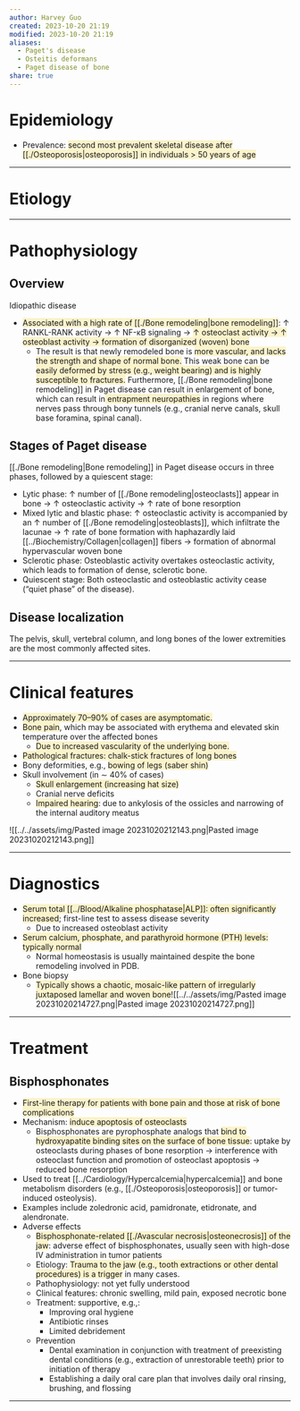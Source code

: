 ```yaml
---
author: Harvey Guo
created: 2023-10-20 21:19
modified: 2023-10-20 21:19
aliases:
  - Paget's disease
  - Osteitis deformans
  - Paget disease of bone
share: true
---
```

# Epidemiology
- Prevalence: <span style="background:rgba(240, 200, 0, 0.2)">second most prevalent skeletal disease after [[./Osteoporosis|osteoporosis]] in individuals > 50 years of age</span>

---
# Etiology


---
# Pathophysiology
## Overview
Idiopathic disease 
- <span style="background:rgba(240, 200, 0, 0.2)">Associated with a high rate of [[./Bone remodeling|bone remodeling]]</span>: ↑ RANKL-RANK activity → ↑ NF-κB signaling → <span style="background:rgba(240, 200, 0, 0.2)">↑ osteoclast activity → ↑ osteoblast activity → formation of disorganized (woven) bone </span>
	- The result is that newly remodeled bone is <span style="background:rgba(240, 200, 0, 0.2)">more vascular, and lacks the strength and shape of normal bone.</span> This weak bone can be <span style="background:rgba(240, 200, 0, 0.2)">easily deformed by stress (e.g., weight bearing) and is highly susceptible to fractures.</span> Furthermore, [[./Bone remodeling|bone remodeling]] in Paget disease can result in enlargement of bone, which can result in<span style="background:rgba(240, 200, 0, 0.2)"> entrapment neuropathies</span> in regions where nerves pass through bony tunnels (e.g., cranial nerve canals, skull base foramina, spinal canal).
## Stages of Paget disease
[[./Bone remodeling|Bone remodeling]] in Paget disease occurs in three phases, followed by a quiescent stage:
- Lytic phase: ↑ number of [[./Bone remodeling|osteoclasts]] appear in bone → ↑ osteoclastic activity → ↑ rate of bone resorption 
- Mixed lytic and blastic phase: ↑ osteoclastic activity is accompanied by an ↑ number of [[./Bone remodeling|osteoblasts]], which infiltrate the lacunae  → ↑ rate of bone formation with haphazardly laid [[../Biochemistry/Collagen|collagen]] fibers  → formation of abnormal hypervascular woven bone 
- Sclerotic phase: Osteoblastic activity overtakes osteoclastic activity, which leads to formation of dense, sclerotic bone.
- Quiescent stage: Both osteoclastic and osteoblastic activity cease (“quiet phase” of the disease).
## Disease localization
The pelvis, skull, vertebral column, and long bones of the lower extremities are the most commonly affected sites.

---
# Clinical features
- <span style="background:rgba(240, 200, 0, 0.2)">Approximately 70–90% of cases are asymptomatic. </span>
- <span style="background:rgba(240, 200, 0, 0.2)">Bone pain</span>, which may be associated with erythema and elevated skin temperature over the affected bones 
	- <span style="background:rgba(240, 200, 0, 0.2)">Due to increased vascularity of the underlying bone.</span>
- <span style="background:rgba(240, 200, 0, 0.2)">Pathological fractures: chalk-stick fractures of long bones</span> 
- Bony deformities, e.g., <span style="background:rgba(240, 200, 0, 0.2)">bowing of legs (saber shin)</span>
- Skull involvement (in ∼ 40% of cases)
	- <span style="background:rgba(240, 200, 0, 0.2)">Skull enlargement (increasing hat size) </span>
	- Cranial nerve deficits
	- <span style="background:rgba(240, 200, 0, 0.2)">Impaired hearing</span>: due to ankylosis of the ossicles  and narrowing of the internal auditory meatus

![[../../assets/img/Pasted image 20231020212143.png|Pasted image 20231020212143.png]]

---
# Diagnostics
- <span style="background:rgba(240, 200, 0, 0.2)">Serum total [[../Blood/Alkaline phosphatase|ALP]]: often significantly increased</span>; first-line test to assess disease severity
	- Due to increased osteoblast activity
- <span style="background:rgba(240, 200, 0, 0.2)">Serum calcium, phosphate, and parathyroid hormone (PTH) levels: typically normal</span>
	- Normal homeostasis is usually maintained despite the bone remodeling involved in PDB.
- Bone biopsy
	- <span style="background:rgba(240, 200, 0, 0.2)">Typically shows a chaotic, mosaic-like pattern of irregularly juxtaposed lamellar and woven bone</span>![[../../assets/img/Pasted image 20231020214727.png|Pasted image 20231020214727.png]]

---
# Treatment
## Bisphosphonates
- <span style="background:rgba(240, 200, 0, 0.2)">First-line therapy for patients with bone pain and those at risk of bone complications</span>
- Mechanism: <span style="background:rgba(240, 200, 0, 0.2)">induce apoptosis of osteoclasts</span>
	- Bisphosphonates are pyrophosphate analogs that <span style="background:rgba(240, 200, 0, 0.2)">bind to hydroxyapatite binding sites on the surface of bone tissue</span>: uptake by osteoclasts during phases of bone resorption → interference with osteoclast function and promotion of osteoclast apoptosis → reduced bone resorption
- Used to treat [[../Cardiology/Hypercalcemia|hypercalcemia]] and bone metabolism disorders (e.g., [[./Osteoporosis|osteoporosis]] or tumor-induced osteolysis).
- Examples include zoledronic acid, pamidronate, etidronate, and alendronate.
- Adverse effects
	- <span style="background:rgba(240, 200, 0, 0.2)">Bisphosphonate-related [[./Avascular necrosis|osteonecrosis]] of the jaw</span>: adverse effect of bisphosphonates, usually seen with high-dose IV administration in tumor patients 
	- Etiology: <span style="background:rgba(240, 200, 0, 0.2)">Trauma to the jaw (e.g., tooth extractions or other dental procedures) is a trigger</span> in many cases.
	- Pathophysiology: not yet fully understood 
	- Clinical features: chronic swelling, mild pain, exposed necrotic bone
	- Treatment: supportive, e.g.,:
		- Improving oral hygiene
		- Antibiotic rinses
		- Limited debridement
	- Prevention
		- Dental examination in conjunction with treatment of preexisting dental conditions (e.g., extraction of unrestorable teeth) prior to initiation of therapy
		- Establishing a daily oral care plan that involves daily oral rinsing, brushing, and flossing

---
